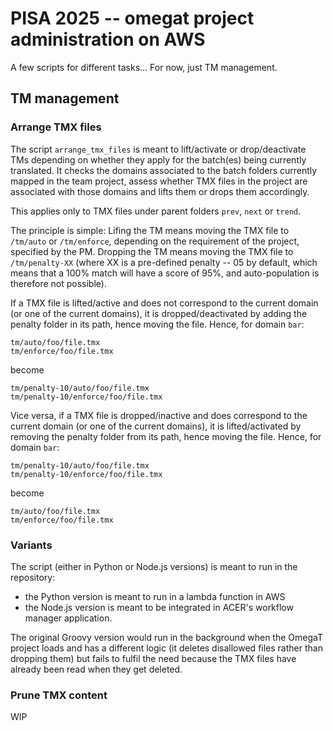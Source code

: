 # PISA 2025 -- omegat project administration on AWS

A few scripts for different tasks... For now, just TM management. 

## TM management

### Arrange TMX files

The script `arrange_tmx_files` is meant to lift/activate or drop/deactivate TMs depending on whether they apply for the batch(es) being currently translated. It checks the domains associated to the batch folders currently mapped in the team project, assess whether TMX files in the project are associated with those domains and lifts them or drops them accordingly.

This applies only to TMX files under parent folders `prev`, `next` or `trend`.

The principle is simple: Lifing the TM means moving the TMX file to `/tm/auto` or `/tm/enforce`, depending on the requirement of the project, specified by the PM. Dropping the TM means moving the TMX file to `/tm/penalty-XX` (where XX is a pre-defined penalty -- 05 by default, which means that a 100% match will have a score of 95%, and auto-population is therefore not possible).

If a TMX file is lifted/active and does not correspond to the current domain (or one of the current domains), it is dropped/deactivated by adding the penalty folder in its path, hence moving the file. Hence, for domain `bar`:

	tm/auto/foo/file.tmx
	tm/enforce/foo/file.tmx

become

	tm/penalty-10/auto/foo/file.tmx
	tm/penalty-10/enforce/foo/file.tmx

Vice versa, if a TMX file is dropped/inactive and does correspond to the current domain (or one of the current domains), it is lifted/activated by removing the penalty folder from its path, hence moving the file. Hence, for domain `bar`:

	tm/penalty-10/auto/foo/file.tmx
	tm/penalty-10/enforce/foo/file.tmx

become 

	tm/auto/foo/file.tmx
	tm/enforce/foo/file.tmx

### Variants

The script (either in Python or Node.js versions) is meant to run in the repository: 

- the Python version is meant to run in a lambda function in AWS
- the Node.js version is meant to be integrated in ACER's workflow manager application.

The original Groovy version would run in the background when the OmegaT project loads and has a different logic (it deletes disallowed files rather than dropping them) but fails to fulfil the need because the TMX files have already been read when they get deleted.

### Prune TMX content 

WIP